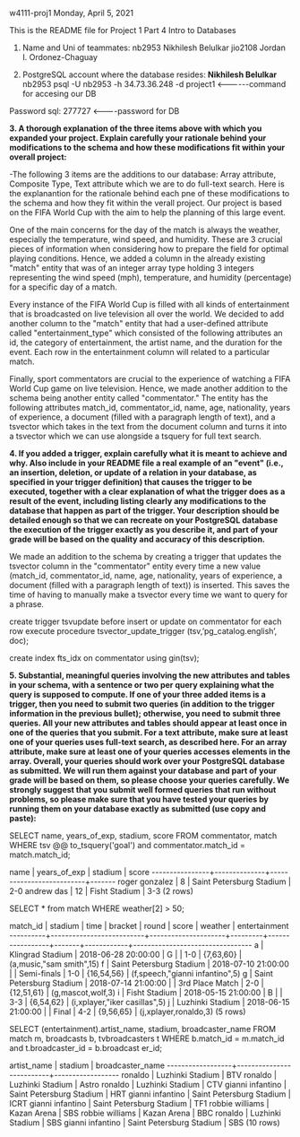 w4111-proj1
Monday, April 5, 2021

This is the README file for Project 1 Part 4 Intro to Databases

1. Name and Uni of teammates:
nb2953 Nikhilesh Belulkar
jio2108 Jordan I. Ordonez-Chaguay

2. PostgreSQL account where the database resides: **Nikhilesh Belulkar** 
nb2953 psql -U nb2953 -h 34.73.36.248 -d project1 <------command for accesing our DB

Password sql: 277727 <----password for DB


**3. A thorough explanation of the three items above with which you expanded your project. Explain carefully your rationale behind your modifications to the schema and how these modifications fit within your overall project:**

-The following 3 items are the additions to our database: Array attribute, Composite Type, Text attribute which we are to do full-text search. Here is the explanantion for the rationale behind each pne of these modifications to the schema and how they fit within the verall project. Our project is based on the FIFA World Cup with the aim to help the planning of this large event. 

One of the main concerns for the day of the match is always the weather, especially the temperature, wind speed, and humidity. These are 3 crucial pieces of information when considering how to prepare the field for optimal playing conditions. Hence, we added a column in the already existing "match" entity that was of an integer array type holding 3 integers representing the wind speed (mph), temperature, and humidity (percentage) for a specific day of a match. 

Every instance of the FIFA World Cup is filled with all kinds of entertainment that is broadcasted on live television all over the world. We decided to add another column to the "match" entity that had a user-defined attribute called "entertainment_type" which consisted of the following attributes an id, the category of entertainment, the artist name, and the duration for the event. Each row in the entertainment column will related to a particular match.

Finally, sport commentators are crucial to the experience of watching a FIFA World Cup game on live television. Hence, we made another addition to the schema being another entity called "commentator." The entity has the following attributes match_id, commentator_id, name, age, nationality, years of experience, a document (filled with a paragraph length of text), and a tsvector which takes in the text from the document column and turns it into a tsvector which we can use alongside a tsquery for full text search.


**4. If you added a trigger, explain carefully what it is meant to achieve and why. Also include in your README file a real example of an "event" (i.e., an insertion, deletion, or update of a relation in your database, as specified in your trigger definition) that causes the trigger to be executed, together with a clear explanation of what the trigger does as a result of the event, including listing clearly any modifications to the database that happen as part of the trigger. Your description should be detailed enough so that we can recreate on your PostgreSQL database the execution of the trigger exactly as you describe it, and part of your grade will be based on the quality and accuracy of this description.**


We made an addition to the schema by creating a trigger that updates the tsvector column in the "commentator" entity every time a new value (match_id, commentator_id, name, age, nationality, years of experience, a document (filled with a paragraph length of text)) is inserted. This saves the time of having to manually make a tsvector every time we want to query for a phrase. 

create trigger tsvupdate before insert or 
update on commentator for each row
execute procedure tsvector_update_trigger
(tsv,’pg_catalog.english’, doc);

create index fts_idx on commentator
using gin(tsv);



**5. Substantial, meaningful queries involving the new attributes and tables in your schema, with a sentence or two per query explaining what the query is supposed to compute. If one of your three added items is a trigger, then you need to submit two queries (in addition to the trigger information in the previous bullet); otherwise, you need to submit three queries. All your new attributes and tables should appear at least once in one of the queries that you submit. For a text attribute, make sure at least one of your queries uses full-text search, as described here. For an array attribute, make sure at least one of your queries accesses elements in the array. Overall, your queries should work over your PostgreSQL database as submitted. We will run them against your database and part of your grade will be based on them, so please choose your queries carefully. We strongly suggest that you submit well formed queries that run without problems, so please make sure that you have tested your queries by running them on your database exactly as submitted (use copy and paste):**



SELECT name, years_of_exp, stadium, score FROM commentator, match WHERE tsv @@ to_tsquery('goal') and commentator.match_id = match.match_id;

name      | years_of_exp |         stadium          | score
----------------+--------------+--------------------------+-------
 roger gonzalez |            8 | Saint Petersburg Stadium | 2-0
 andrew das     |           12 | Fisht Stadium            | 3-3
(2 rows)


SELECT * from match
WHERE weather[2] > 50;

match_id |         stadium          |        time         | bracket |      round      | score |  weather   |          entertainment
----------+--------------------------+---------------------+---------+-----------------+-------+------------+---------------------------------
 a        | Klingrad Stadium         | 2018-06-28 20:00:00 | G       |                 | 1-0   | {7,63,60}  | (a,music,"sam smith",15)
 f        | Saint Petersburg Stadium | 2018-07-10 21:00:00 |         | Semi-finals     | 1-0   | {16,54,56} | (f,speech,"gianni infantino",5)
 g        | Saint Petersburg Stadium | 2018-07-14 21:00:00 |         | 3rd Place Match | 2-0   | {12,51,61} | (g,mascot,wolf,3)
 i        | Fisht Stadium            | 2018-05-15 21:00:00 | B       |                 | 3-3   | {6,54,62}  | (i,xplayer,"iker casillas",5)
 j        | Luzhinki Stadium         | 2018-06-15 21:00:00 |         | Final           | 4-2   | {9,56,65}  | (j,xplayer,ronaldo,3)
(5 rows)


SELECT (entertainment).artist_name, stadium, broadcaster_name FROM match m, broadcasts b, tvbroadcasters t WHERE b.match_id = m.match_id and t.broadcaster_id = b.broadcast
er_id;

artist_name    |         stadium          | broadcaster_name
------------------+--------------------------+------------------
 ronaldo          | Luzhinki Stadium         | BTV
 ronaldo          | Luzhinki Stadium         | Astro
 ronaldo          | Luzhinki Stadium         | CTV
 gianni infantino | Saint Petersburg Stadium | HRT
 gianni infantino | Saint Petersburg Stadium | ICRT
 gianni infantino | Saint Petersburg Stadium | TF1
 robbie williams  | Kazan Arena              | SBS
 robbie williams  | Kazan Arena              | BBC
 ronaldo          | Luzhinki Stadium         | SBS
 gianni infantino | Saint Petersburg Stadium | SBS
(10 rows)







